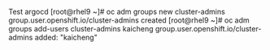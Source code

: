Test argocd
[root@rhel9 ~]# oc adm groups new cluster-admins
group.user.openshift.io/cluster-admins created
[root@rhel9 ~]# oc adm groups add-users cluster-admins kaicheng
group.user.openshift.io/cluster-admins added: "kaicheng"
